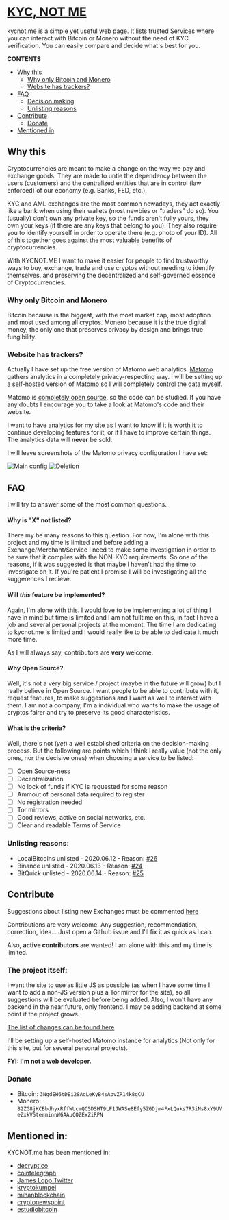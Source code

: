 # [KYC, NOT ME](https://kycnot.me)
kycnot.me is a simple yet useful web page. It lists trusted Services where you can interact with Bitcoin or Monero without the need of KYC verification. You can easily compare and decide what's best for you.

**CONTENTS**
* [Why this](#why-this)
  * [Why only Bitcoin and Monero](#why-only-bitcoin-and-monero)
  * [Website has trackers?](#website-has-trackers)
* [FAQ](#FAQ)
  * [Decision making](#what-is-the-criteria)
  * [Unlisting reasons](#unlisting-reasons)
* [Contribute](#contribute)
  * [Donate](#donate)
* [Mentioned in](#mentioned-in)

## Why this
Cryptocurrencies are meant to make a change on the way we pay and exchange goods. They are made to untie the dependency between the users (customers) and the centralized entities that are in control (law enforced) of our economy (e.g. Banks, FED, etc.).

KYC and AML exchanges are the most common nowadays, they act exactly like a bank when using their wallets (most newbies or “traders” do so). You (usually) don't own any private key, so the funds aren't fully yours, they own your keys (if there are any keys that belong to you). They also require you to identify yourself in order to operate there (e.g. photo of your ID). All of this together goes against the most valuable benefits of cryptocurrencies.

With KYCNOT.ME I want to make it easier for people to find trustworthy ways to buy, exchange, trade and use cryptos without needing to identify themselves, and preserving the decentralized and self-governed essence of Cryptocurrencies.

### Why only Bitcoin and Monero
Bitcoin because is the biggest, with the most market cap, most adoption and most used among all cryptos. Monero because it is the true digital money, the only one that preserves privacy by design and brings true fungibility.

### Website has trackers?
Actually I have set up the free version of Matomo web analytics. [Matomo](https://matomo.org/) gathers analytics in a completely privacy-respecting way. I will be setting up a self-hosted version of Matomo so I will completely control the data myself.

Matomo is [completely open source](https://github.com/matomo-org/matomo), so the code can be studied. If you have any doubts I encourage you to take a look at Matomo's code and their website.

I want to have analytics for my site as I want to know if it is worth it to continue developing features for it, or if I have to improve certain things. The analytics data will **never** be sold.

I will leave screenshots of the Matomo privacy configuration I have set:

![Main config](images/github_assets/matomo_config.png)
![Deletion](images/github_assets/old_data_deletion.png)

## FAQ

I will try to answer some of the most common questions.

#### Why is "X" not listed?
There my be many reasons to this question. For now, I'm alone with this project and my time is limited and before adding a Exchange/Merchant/Service I need to make some investigation in order to be sure that it compiles with the NON-KYC requirements. So one of the reasons, if it was suggested is that maybe I haven't had the time to investigate on it. If you're patient I promise I will be investigating all the suggerences I recieve.

#### Will *this* feature be implemented?
Again, I'm alone with this. I would love to be implementing a lot of thing I have in mind but time is limited and I am not fulltime on this, in fact I have a job and several personal projects at the moment. The time I am dedicating to kycnot.me is limited and I would really like to be able to dedicate it much more time.

As I will always say, contributors are **very** welcome.

#### Why Open Source?
Well, it's not a very big service / project (maybe in the future will grow) but I really believe in Open Source. I want people to be able to contribute with it, request features, to make suggestions and I want as well to interact with them. I am not a company, I'm a individual who wants to make the usage of cryptos fairer and try to preserve its good characteristics.

#### What is the criteria?
Well, there's not (*yet*) a well established criteria on the decision-making process. But the following are points which I think I really value (not the only ones, nor the decisive ones) when choosing a service to be listed:

- [ ] Open Source-ness
- [ ] Decentralization
- [ ] No lock of funds if KYC is requested for some reason
- [ ] Ammout of personal data required to register
- [ ] No registration needed
- [ ] Tor mirrors
- [ ] Good reviews, active on social networks, etc.
- [ ] Clear and readable Terms of Service

### Unlisting reasons:
* LocalBitcoins unlisted - 2020.06.12 - Reason: [#26](https://github.com/pluja/kycnot/issues/26)
* Binance unlisted - 2020.06.13 - Reason: [#24](https://github.com/pluja/kycnot/issues/24)
* BitQuick unlisted - 2020.06.14 - Reason: [#25](https://github.com/pluja/kycnot/issues/25)

## Contribute
Suggestions about listing new Exchanges must be commented [here](https://github.com/pluja/kycnot/issues/15)

Contributions are very welcome. Any suggestion, recommendation, correction, idea... Just open a Github issue and I'll fix it as quick as I can.

Also, **active contributors** are wanted! I am alone with this and my time is limited.

### The project itself:
I want the site to use as little JS as possible (as when I have some time I want to add a non-JS version plus a Tor mirror for the site), so all suggestions will be evaluated before being added. Also, I won't have any backend in the near future, only frontend. I may be adding backend at some point if the project grows.

[The list of changes can be found here](CHANGELOG.md)

I'll be setting up a self-hosted Matomo instance for analytics (Not only for this site, but for several personal projects).

**FYI: I'm not a web developer.**

### Donate
* Bitcoin: `3NgdEH6tDEi28AqLeKyB4sApvZR14k8gCU`
* Monero: `82ZG8jKCBbdhyxRffWUcmQC5DSHT9LF1JWASe8Efy5ZGDjm4FxLQuks7R3iNs8xY9UVeZxkV5terminnW6AAuCQZExZiRPN`

## Mentioned in:
KYCNOT.me has been mentioned in:
* [decrypt.co](https://decrypt.co/32233/looking-for-bitcoin-with-no-kyc-this-new-site-has-you-covered)
* [cointelegraph](https://cointelegraph.com/news/website-compiles-list-of-kyc-free-exchanges-along-with-some-warnings)
* [James Lopp Twitter](https://nitter.net/lopp/status/1271417720018534400)
* [kryptokumpel](https://www.kryptokumpel.de/boerse/auf-der-suche-nach-boersen-ohne-kyc-neue-webseite-kyc-not-me-listet-verbleibende-boersen-ohne-know-your-customer-verfahren/)
* [mihanblockchain](https://mihanblockchain.com/kycnot-me-website-list-cryptocurrency-exchanges-without-kyc/)
* [cryptonewspoint](https://www.cryptonewspoint.com/new-website-kycnot-me-compiles-list-of-kyc-free-crypto-exchanges/)
* [estudiobitcoin](https://estudiobitcoin.com/comprar-y-vender/)


